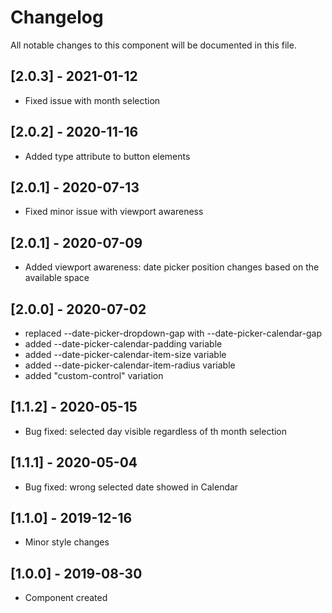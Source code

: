 # Changelog
All notable changes to this component will be documented in this file.

## [2.0.3] - 2021-01-12
- Fixed issue with month selection

## [2.0.2] - 2020-11-16
- Added type attribute to button elements

## [2.0.1] - 2020-07-13
- Fixed minor issue with viewport awareness

## [2.0.1] - 2020-07-09
- Added viewport awareness: date picker position changes based on the available space

## [2.0.0] - 2020-07-02
- replaced --date-picker-dropdown-gap with --date-picker-calendar-gap
- added --date-picker-calendar-padding variable
- added --date-picker-calendar-item-size variable
- added --date-picker-calendar-item-radius variable
- added "custom-control" variation

## [1.1.2] - 2020-05-15
- Bug fixed: selected day visible regardless of th month selection

## [1.1.1] - 2020-05-04
- Bug fixed: wrong selected date showed in Calendar

## [1.1.0] - 2019-12-16
- Minor style changes

## [1.0.0] - 2019-08-30
- Component created